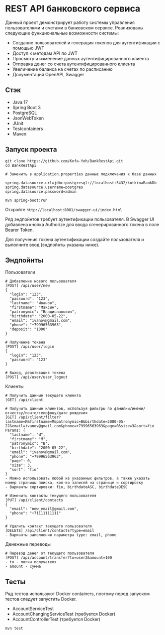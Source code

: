 # REST API банковского сервиса

Данный проект демонстрирует работу системы управления пользователями и счетами в банковском сервисе. Реализованы следующие функциональные возможности системы:
* Создание пользователей и генерация токенов для аутентификации с помощью JWT
* Доступ к методам API по JWT
* Просмотр и изменение данных аутентифицированного клиента
* Отправка денег со счета аутентифицированного клиента
* Увеличение баланса на счетах по расписанию
* Документация OpenAPI, Swagger

## Стэк
* Java 17
* Spring Boot 3
* PostgreSQL
* JsonWebToken
* JUnit
* Testcontainers
* Maven


## Запуск проекта
```
git clone https://github.com/Kofa-Yoh/BankRestApi.git
cd BankRestApi
```
```
# Заменить в application.properties данные подключения к базе данных

spring.datasource.url=jdbc:postgresql://localhost:5432/kotkinaBankDb
spring.datasource.username=postgres
spring.datasource.password=admin
```
```
mvn spring-boot:run
```
Откройте `http://localhost:8081/swagger-ui/index.html`

Ряд эндпойнтов требует аутентификации пользователя. В Swagger UI добавлена кнопка Authorize для ввода сгенерированного токена в поле Bearer Token.

Для получения токена аутентификации создайте пользователя и выполните вход (эндпойнты указаны ниже).

## Эндпойнты

Пользователи
```
# Добавление нового пользователя
[POST] /api/user/new
{
  "login": "123",
  "password": "123",
  "lastname": "Иванов",
  "firstname": "Максим",
  "patronymic": "Владиславович",
  "birthdate": "2000-05-22",
  "email": "ivanov@gmail.com",
  "phone": "+79996563963",
  "deposit": "1000"
}

# Получение токена
[POST] /api/user/login
{
  "login": "123",
  "password": "123"
}

# Выход, деактивация токена
[POST] /api/user/user_logout
```

Клиенты
```
# Получить данные текущего клиента
[GET] /api/client

# Получить данные клиентов, используя фильтры по фамилии/имени/отчеству/почте/телефону/дате рождения
[GET] /api/client/filter?lastname=И&firstname=М&patronymic=В&birthdate=2000-05-22&email=ivanov@gmail.com&phone=+79996563963&page=0&size=3&sort=fio
Params: {
  "lastname": "И",
  "firstname": "М",
  "patronymic": "В",
  "birthdate": "2000-05-22",
  "email": "ivanov@gmail.com",
  "phone": "+79996563963",
  "page": 0,
  "size": 3,
  "sort": "fio"
}
- Можно использовать любой из указанных фильтров, а также указать номер страницы поиска, кол-во записей на странице и сортировку
- Варианты сортировки: fio, birthdateASC, birthdateDESC

# Изменить контакты текущего пользователя
[PUT] /api/client/contacts
{
  "email": "new_email@gmail.com",
  "phone": "+71111111111"
}

# Удалить контакт текущего пользователя
[DELETE] /api/client/contacts?type=email
- Варианты заполнения параметра type: email, phone
```

Денежные переводы
```
# Перевод денег от текущего пользователя
[POST] /api/account/transfer?to=user2&amount=100
- to - логин получателя
- amount - сумма
```

## Тесты
Ряд тестов используют Docker containers, поэтому перед запуском тестов следует запустить Docker.
- AccountServiceTest
- AccountChangingServiceTest (требуется Docker)
- AccountControllerTest (требуется Docker)
```
mvn test
```